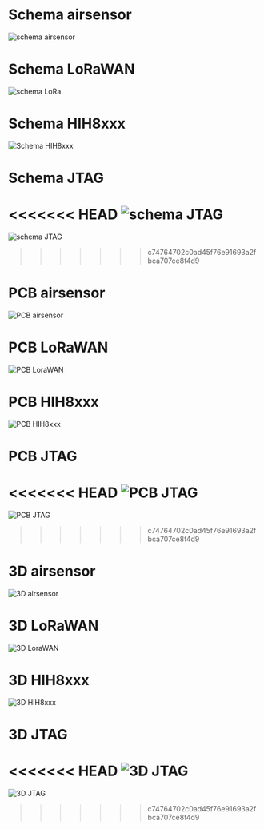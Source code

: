 # Schema airsensor
![schema airsensor](./Moederbord/AirSensor_Schema.JPG)

# Schema LoRaWAN
![schema LoRa](./LoRa/LoRA_Schema.JPG)

# Schema HIH8xxx
![Schema HIH8xxx](./HIH8xxx/Schema_HIH8xxx.PNG)

# Schema JTAG
<<<<<<< HEAD
![schema JTAG](./JTAG/Schema_JTAG2.PNG)
=======
![schema JTAG](./JTAG/Schema_JTAG.PNG)
>>>>>>> c74764702c0ad45f76e91693a2fbca707ce8f4d9

# PCB airsensor
![PCB airsensor](./Moederbord/AirSensor_PCB.JPG)

# PCB LoRaWAN
![PCB LoraWAN](./LoRa/LoRa_PCB.JPG)

# PCB HIH8xxx
![PCB HIH8xxx](./HIH8xxx/PCB_HIH8xxx.PNG)

# PCB JTAG
<<<<<<< HEAD
![PCB JTAG](./JTAG/PCB_JTAG3.PNG)
=======
![PCB JTAG](./JTAG/PCB_JTAG.PNG)
>>>>>>> c74764702c0ad45f76e91693a2fbca707ce8f4d9

# 3D airsensor
![3D airsensor](./Moederbord/AirSensor_3D.JPG)

# 3D LoRaWAN
![3D LoraWAN](./LoRa/LoRa_3D.JPG)

# 3D HIH8xxx
![3D HIH8xxx](./HIH8xxx/3D_HIH8xxx.PNG)

# 3D JTAG
<<<<<<< HEAD
![3D JTAG](./JTAG/3D_JTAG2.PNG)
=======
![3D JTAG](./JTAG/3D_JTAG.PNG)




>>>>>>> c74764702c0ad45f76e91693a2fbca707ce8f4d9
